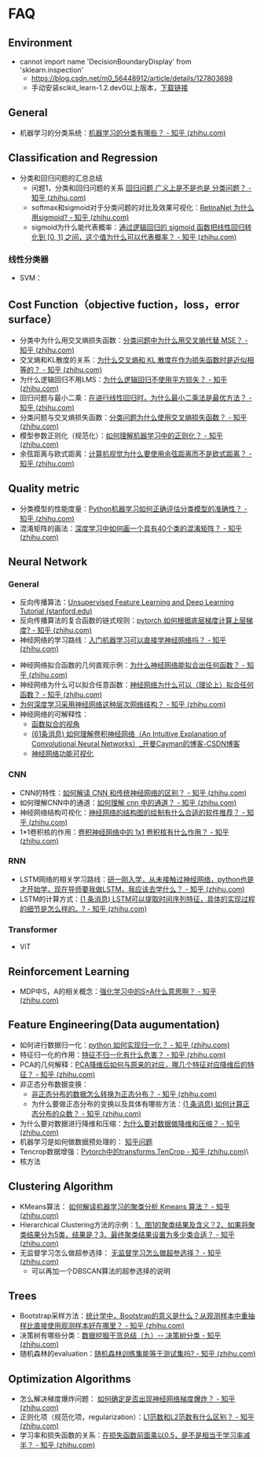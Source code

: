 # FAQ

## Environment

- cannot import name 'DecisionBoundaryDisplay' from 'sklearn.inspection'
  - https://blog.csdn.net/m0_56448912/article/details/127803698
  - 手动安装scikit_learn-1.2.dev0以上版本，[下载链接](https://pypi.anaconda.org/scipy-wheels-nightly/simple/scikit-learn/)

## General

* 机器学习的分类系统：[机器学习的分类有哪些？ - 知乎 (zhihu.com)](https://www.zhihu.com/question/577022227/answer/2844669853)

## Classification and Regression

* 分类和回归问题的汇总总结
  * 问题1，分类和回归问题的关系 [回归问题 广义上是不是也是 分类问题？ - 知乎 (zhihu.com)](https://www.zhihu.com/question/576625500/answer/2828780085)
  * softmax和sigmoid对于分类问题的对比及效果可视化：[RetinaNet 为什么用sigmoid? - 知乎 (zhihu.com)](https://www.zhihu.com/question/576525745/answer/2837596942)
  * sigmoid为什么能代表概率：[通过逻辑回归的 sigmoid 函数把线性回归转化到 [0, 1] 之间，这个值为什么可以代表概率？ - 知乎 (zhihu.com)](https://www.zhihu.com/question/41647192/answer/2854827224)

### 线性分类器

* SVM：

## Cost Function（objective fuction，loss，error surface）

* 分类中为什么用交叉熵损失函数：[分类问题中为什么用交叉熵代替 MSE？ - 知乎 (zhihu.com)](https://www.zhihu.com/question/562388855/answer/2731545250)
* 交叉熵和KL散度的关系：[为什么交叉熵和 KL 散度在作为损失函数时是近似相等的？ - 知乎 (zhihu.com)](https://www.zhihu.com/question/559808909/answer/2717475457)
* 为什么逻辑回归不用LMS：[为什么逻辑回归不使用平方损失？ - 知乎 (zhihu.com)](https://www.zhihu.com/question/559605858/answer/2716269977)
* 回归问题与最小二乘：[在进行线性回归时，为什么最小二乘法是最优方法？ - 知乎 (zhihu.com)](https://www.zhihu.com/question/24095027/answer/2711358112)
* 分类问题与交叉熵损失函数：[分类问题为什么使用交叉熵损失函数？ - 知乎 (zhihu.com)](https://www.zhihu.com/question/558686060/answer/2711219151)
* 模型参数正则化（规范化）：[如何理解机器学习中的正则化？ - 知乎 (zhihu.com)](https://www.zhihu.com/question/555430093/answer/2691135856)
* 余弦距离与欧式距离：[计算机视觉为什么要使用余弦距离而不是欧式距离？ - 知乎 (zhihu.com)](https://www.zhihu.com/question/554734182/answer/2690916458)

## Quality metric

* 分类模型的性能度量：[Python机器学习如何正确评估分类模型的准确性？ - 知乎 (zhihu.com)](https://www.zhihu.com/question/573591611/answer/2825268164)
* 混淆矩阵的画法：[深度学习中如何画一个具有40个类的混淆矩阵？ - 知乎 (zhihu.com)](https://www.zhihu.com/question/569173057/answer/2817684250)

## Neural Network

### General

- 反向传播算法：[Unsupervised Feature Learning and Deep Learning Tutorial (stanford.edu)](http://ufldl.stanford.edu/tutorial/supervised/MultiLayerNeuralNetworks/)
- 反向传播算法的复合函数的链式规则：[pytorch 如何根据底层梯度计算上层梯度? - 知乎 (zhihu.com)](https://www.zhihu.com/question/568604728/answer/2848515612)
- 神经网络的学习路线：[入门机器学习可以直接学神经网络吗？ - 知乎 (zhihu.com)](https://www.zhihu.com/question/476567256/answer/2852713847)

* 神经网络拟合函数的几何直观示例：[为什么神经网络能拟合出任何函数？ - 知乎 (zhihu.com)](https://zhuanlan.zhihu.com/p/38229942)
* 神经网络为什么可以拟合任意函数：[神经网络为什么可以（理论上）拟合任何函数？ - 知乎 (zhihu.com)](https://www.zhihu.com/question/268384579/answer/484612032)
* [为何深度学习采用神经网络这种层次网络结构？ - 知乎 (zhihu.com)](https://www.zhihu.com/question/566839873/answer/2836531708)
* 神经网络的可解释性：
  * [函数拟合的视角](http://staff.ustc.edu.cn/~lgliu/Resources/DL/What_is_DeepLearning.html)
  * [(61条消息) 如何理解卷积神经网络（An Intuitive Explanation of Convolutional Neural Networks）_开曼Cayman的博客-CSDN博客](https://blog.csdn.net/qq_44490994/article/details/118724839)
  * [神经网络功能可视化](http://colah.github.io/posts/2014-03-NN-Manifolds-Topology/)

### CNN

* CNN的特性：[如何解读 CNN 和传统神经网络的区别？ - 知乎 (zhihu.com)](https://www.zhihu.com/question/575461202/answer/2825845986)
* 如何理解CNN中的通道：[如何理解 cnn 中的通道？ - 知乎 (zhihu.com)](https://www.zhihu.com/question/575460913/answer/2824160988)
* 神经网络结构可视化：[神经网络的结构图的绘制有什么合适的软件推荐？ - 知乎 (zhihu.com)](https://www.zhihu.com/question/574891317/answer/2817678890)
* 1*1卷积核的作用：[卷积神经网络中的 1x1 卷积核有什么作用？ - 知乎 (zhihu.com)](https://www.zhihu.com/question/555176370/answer/2710720657)

### RNN

* LSTM网络的相关学习路线：[研一刚入学，从未接触过神经网络，python也是才开始学，现在导师要我做LSTM，我应该去学什么？ - 知乎 (zhihu.com)](https://www.zhihu.com/question/492854858/answer/2776129718)
* LSTM的计算方式：[(1 条消息) LSTM可以提取时间序列特征，具体的实现过程的细节是怎么样的。? - 知乎 (zhihu.com)](https://www.zhihu.com/question/575080897/answer/2853931860)

### Transformer

* ViT

## Reinforcement Learning

* MDP中S，A的相关概念：[强化学习中的S×A什么意思啊？ - 知乎 (zhihu.com)](https://www.zhihu.com/question/555097104/answer/2697797038)

## Feature Engineering(Data augumentation)

* 如何进行数据归一化：[python 如何实现归一化？ - 知乎 (zhihu.com)](https://www.zhihu.com/question/575576083/answer/2823859483)
* 特征归一化的作用：[特征不归一化有什么危害？ - 知乎 (zhihu.com)](https://www.zhihu.com/question/559345965/answer/2720599228)
* PCA的几何解释：[PCA降维后如何与原来的对应，哪几个特征对应降维后的特征？ - 知乎 (zhihu.com)](https://www.zhihu.com/question/571894023/answer/2820040847)
* 非正态分布数据变换：
  * [非正态分布的数据怎么转换为正态分布？ - 知乎 (zhihu.com)](https://www.zhihu.com/question/372019236/answer/2235639734)
  * 为什么要做正态分布的变换以及具体有哪些方法：[(1 条消息) 如何计算正态分布的众数？ - 知乎 (zhihu.com)](https://www.zhihu.com/question/576588835/answer/2830362657)
* 为什么要对数据进行降维和压缩：[为什么要对数据做降维和压缩？ - 知乎 (zhihu.com)](https://www.zhihu.com/question/557920195/answer/2703781485)
* 机器学习是如何做数据预处理的： [知乎问题](https://www.zhihu.com/question/574928730/answer/2833012100)
* Tencrop数据增强：[Pytorch中的transforms.TenCrop - 知乎 (zhihu.com)](https://zhuanlan.zhihu.com/p/433165698)\
* 核方法

## Clustering Algorithm

* KMeans算法： [如何解读机器学习的聚类分析 Kmeans 算法？ - 知乎 (zhihu.com)](https://www.zhihu.com/question/574234701/answer/2817134561)
* Hierarchical Clustering方法的示例：[1、图1的聚类结果及含义？2、如果将聚类结果分为5类，结果是？3、最终聚类结果设置为多少类合适？ - 知乎 (zhihu.com)](https://www.zhihu.com/question/576568363/answer/2828887729)
* 无监督学习怎么做超参选择： [无监督学习怎么做超参选择？ - 知乎 (zhihu.com)](https://www.zhihu.com/question/573848676/answer/2812123529)
  * 可以再加一个DBSCAN算法的超参选择的说明

## Trees

* Bootstrap采样方法：[统计学中，Bootstrap的意义是什么？从观测样本中重抽样比直接使用观测样本好在哪里？ - 知乎 (zhihu.com)](https://www.zhihu.com/question/576318634/answer/2827057355)
* 决策树有哪些分类：[数据挖掘干货总结（九）-- 决策树分类 - 知乎 (zhihu.com)](https://zhuanlan.zhihu.com/p/502595209)
* 随机森林的evaluation：[随机森林训练集能等于测试集吗? - 知乎 (zhihu.com)](https://www.zhihu.com/question/573482490/answer/2836356780)

## Optimization Algorithms

* 怎么解决梯度爆炸问题： [如何确定是否出现神经网络梯度爆炸？ - 知乎 (zhihu.com)](https://www.zhihu.com/question/573856383/answer/2828372514)
* 正则化项（规范化项，regularization）：[L1范数和L2范数有什么区别？ - 知乎 (zhihu.com)](https://www.zhihu.com/question/574589430/answer/2849557497)
* 学习率和损失函数的关系：[在损失函数前面乘以0.5，是不是相当于学习率减半？ - 知乎 (zhihu.com)](https://www.zhihu.com/question/576927319/answer/2856105458)
